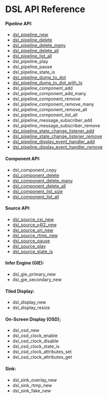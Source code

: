 # DSL API Reference

#### Pipeline API:
* [dsl_pipeline_new](/docs/api-pipeline.md#dsl_pipeline_new)
* [dsl_pipeline_delete](/docs/api-pipeline.md#dsl_pipeline_delete)
* [dsl_pipeline_delete_many](/docs/api-pipeline.md#dsl_pipeline_delete_many)
* [dsl_pipeline_delete_all](/docs/api-pipeline.md#dsl_pipeline_list_size)
* [dsl_pipeline_list_all](/docs/api-pipeline.md#dsl_pipeline_list_all)
* dsl_pipeline_play
* dsl_pipeline_pause
* dsl_pipeline_state_is
* [dsl_pipeline_dump_to_dot](/docs/api-pipeline.md#dsl_pipeline_dump_to_dot)
* [dsl_pipeline_dump_to_dot_with_ts](/docs/api-pipeline.md#dsl_pipeline_dump_to_dot_with_ts)
* dsl_pipeline_component_add
* dsl_pipeline_component_add_many
* dsl_pipeline_component_remove
* dsl_pipeline_component_remove_many
* dsl_pipeline_component_remove_all
* dsl_pipeline_component_list_all
* dsl_pipeline_message_subscriber_add
* dsl_pipeline_message_subscriber_remove
* [dsl_pipeline_state_change_listener_add](/docs/api-pipeline.md#dsl_pipeline_state_change_listener_add)
* [dsl_pipeline_state_change_listener_remove](/docs/api-pipeline.md#dsl_pipeline_state_change_listener_remove)
* [dsl_pipeline_display_event_handler_add](/docs/api-pipeline.md#dsl_pipeline_display_event_handler_add)
* [dsl_pipeline_display_event_handler_remove](/docs/api-pipeline.md#dsl_pipeline_display_event_handler_remove)

#### Component API:
* dsl_component_copy
* [dsl_component_delete](/docs/api-component.md#dsl_component_delete)
* [dsl_component_delete_many](/docs/api-component.md#dsl_component_delete_many)
* [dsl_component_delete_all](/docs/api-component.md#dsl_component_delete_all)
* [dsl_component_list_size](/docs/api-component.md#dsl_component_list_size)
* [dsl_component_list_all](/docs/api-component.md#dsl_component_list_all)

#### Source API:
* [dsl_source_csi_new](/docs/api-source.md#dsl_source_csi_new)
* [dsl_source_v4l2_new](/docs/api-source.md#dsl_source_v4l2_new)
* [dsl_source_uri_new](/docs/api-source.md#dsl_source_uri_new)
* [dsl_source_rtmp_new](/docs/api-source.md#dsl_source_rtmp_new)
* [dsl_source_pause](/docs/api-source.md#dsl_source_pause)
* [dsl_source_play](/docs/api-source.md#dsl_source_play)
* [dsl_source_state_is](/docs/api-source.md#dsl_source_state_is)

#### Infer Engine (GIE):
* dsl_gie_primary_new
* dsl_gie_secondary_new

#### Tiled Display:
* dsl_display_new
* dsl_display_resize

#### On-Screen Display (OSD);
* dsl_osd_new
* dsl_osd_clock_enable
* dsl_osd_clock_disable
* dsl_osd_clock_state_is
* dsl_osd_clock_attributes_set
* dsl_osd_clock_attributes_get

#### Sink:
* dsl_sink_overlay_new
* dsl_sink_rtmp_new
* dsl_sink_fake_new

